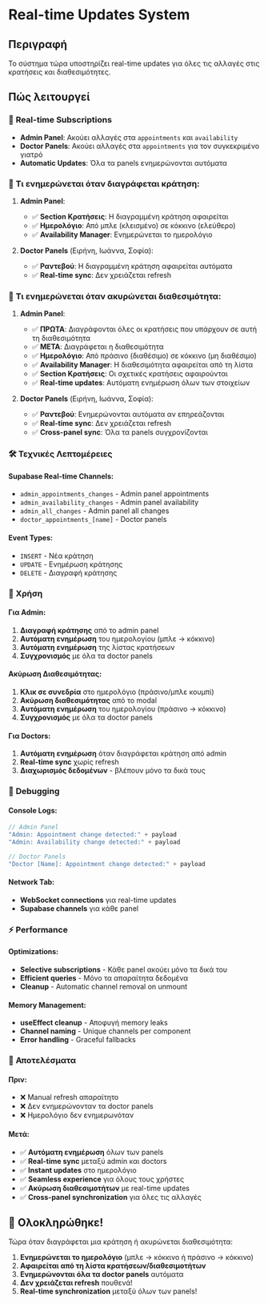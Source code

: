 # Real-time Updates System

## Περιγραφή
Το σύστημα τώρα υποστηρίζει real-time updates για όλες τις αλλαγές στις κρατήσεις και διαθεσιμότητες.

## Πώς λειτουργεί

### 🔄 **Real-time Subscriptions**
- **Admin Panel**: Ακούει αλλαγές στα `appointments` και `availability`
- **Doctor Panels**: Ακούει αλλαγές στα `appointments` για τον συγκεκριμένο γιατρό
- **Automatic Updates**: Όλα τα panels ενημερώνονται αυτόματα

### 📱 **Τι ενημερώνεται όταν διαγράφεται κράτηση:**

1. **Admin Panel**:
   - ✅ **Section Κρατήσεις**: Η διαγραμμένη κράτηση αφαιρείται
   - ✅ **Ημερολόγιο**: Από μπλε (κλεισμένο) σε κόκκινο (ελεύθερο)
   - ✅ **Availability Manager**: Ενημερώνεται το ημερολόγιο

2. **Doctor Panels** (Ειρήνη, Ιωάννα, Σοφία):
   - ✅ **Ραντεβού**: Η διαγραμμένη κράτηση αφαιρείται αυτόματα
   - ✅ **Real-time sync**: Δεν χρειάζεται refresh

### 📱 **Τι ενημερώνεται όταν ακυρώνεται διαθεσιμότητα:**

1. **Admin Panel**:
   - ✅ **ΠΡΩΤΑ**: Διαγράφονται όλες οι κρατήσεις που υπάρχουν σε αυτή τη διαθεσιμότητα
   - ✅ **ΜΕΤΑ**: Διαγράφεται η διαθεσιμότητα
   - ✅ **Ημερολόγιο**: Από πράσινο (διαθέσιμο) σε κόκκινο (μη διαθέσιμο)
   - ✅ **Availability Manager**: Η διαθεσιμότητα αφαιρείται από τη λίστα
   - ✅ **Section Κρατήσεις**: Οι σχετικές κρατήσεις αφαιρούνται
   - ✅ **Real-time updates**: Αυτόματη ενημέρωση όλων των στοιχείων

2. **Doctor Panels** (Ειρήνη, Ιωάννα, Σοφία):
   - ✅ **Ραντεβού**: Ενημερώνονται αυτόματα αν επηρεάζονται
   - ✅ **Real-time sync**: Δεν χρειάζεται refresh
   - ✅ **Cross-panel sync**: Όλα τα panels συγχρονίζονται

### 🛠️ **Τεχνικές Λεπτομέρειες**

#### Supabase Real-time Channels:
- `admin_appointments_changes` - Admin panel appointments
- `admin_availability_changes` - Admin panel availability  
- `admin_all_changes` - Admin panel all changes
- `doctor_appointments_[name]` - Doctor panels

#### Event Types:
- `INSERT` - Νέα κράτηση
- `UPDATE` - Ενημέρωση κράτησης
- `DELETE` - Διαγραφή κράτησης

### 🎯 **Χρήση**

#### Για Admin:
1. **Διαγραφή κράτησης** από το admin panel
2. **Αυτόματη ενημέρωση** του ημερολογίου (μπλε → κόκκινο)
3. **Αυτόματη ενημέρωση** της λίστας κρατήσεων
4. **Συγχρονισμός** με όλα τα doctor panels

#### Ακύρωση Διαθεσιμότητας:
1. **Κλικ σε συνεδρία** στο ημερολόγιο (πράσινο/μπλε κουμπί)
2. **Ακύρωση διαθεσιμότητας** από το modal
3. **Αυτόματη ενημέρωση** του ημερολογίου (πράσινο → κόκκινο)
4. **Συγχρονισμός** με όλα τα doctor panels

#### Για Doctors:
1. **Αυτόματη ενημέρωση** όταν διαγράφεται κράτηση από admin
2. **Real-time sync** χωρίς refresh
3. **Διαχωρισμός δεδομένων** - βλέπουν μόνο τα δικά τους

### 🔧 **Debugging**

#### Console Logs:
```javascript
// Admin Panel
"Admin: Appointment change detected:" + payload
"Admin: Availability change detected:" + payload

// Doctor Panels  
"Doctor [Name]: Appointment change detected:" + payload
```

#### Network Tab:
- **WebSocket connections** για real-time updates
- **Supabase channels** για κάθε panel

### ⚡ **Performance**

#### Optimizations:
- **Selective subscriptions** - Κάθε panel ακούει μόνο τα δικά του
- **Efficient queries** - Μόνο τα απαραίτητα δεδομένα
- **Cleanup** - Automatic channel removal on unmount

#### Memory Management:
- **useEffect cleanup** - Αποφυγή memory leaks
- **Channel naming** - Unique channels per component
- **Error handling** - Graceful fallbacks

### 🚀 **Αποτελέσματα**

#### Πριν:
- ❌ Manual refresh απαραίτητο
- ❌ Δεν ενημερώνονταν τα doctor panels
- ❌ Ημερολόγιο δεν ενημερωνόταν

#### Μετά:
- ✅ **Αυτόματη ενημέρωση** όλων των panels
- ✅ **Real-time sync** μεταξύ admin και doctors
- ✅ **Instant updates** στο ημερολόγιο
- ✅ **Seamless experience** για όλους τους χρήστες
- ✅ **Ακύρωση διαθεσιμοτήτων** με real-time updates
- ✅ **Cross-panel synchronization** για όλες τις αλλαγές

## 🎉 **Ολοκληρώθηκε!**

Τώρα όταν διαγράφεται μια κράτηση ή ακυρώνεται διαθεσιμότητα:
1. **Ενημερώνεται το ημερολόγιο** (μπλε → κόκκινο ή πράσινο → κόκκινο)
2. **Αφαιρείται από τη λίστα κρατήσεων/διαθεσιμοτήτων**
3. **Ενημερώνονται όλα τα doctor panels** αυτόματα
4. **Δεν χρειάζεται refresh** πουθενά!
5. **Real-time synchronization** μεταξύ όλων των panels!
